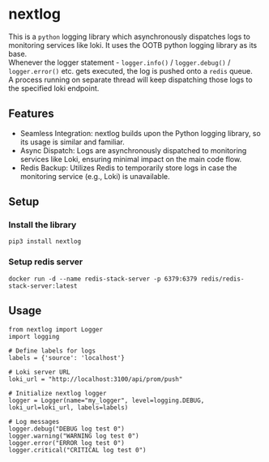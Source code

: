 # nextlog
This is a `python` logging library which asynchronously dispatches logs to monitoring services like loki.
It uses the OOTB python logging library as its base.<br>
Whenever the logger statement - `logger.info()` / `logger.debug()` / `logger.error()` etc. gets executed, the log is pushed onto a `redis` queue.<br>
A process running on separate thread will keep dispatching those logs to the specified loki endpoint.

## Features
- Seamless Integration: nextlog builds upon the Python logging library, so its usage is similar and familiar.
- Async Dispatch: Logs are asynchronously dispatched to monitoring services like Loki, ensuring minimal impact on the main code flow.
- Redis Backup: Utilizes Redis to temporarily store logs in case the monitoring service (e.g., Loki) is unavailable.

## Setup
### Install the library 
`pip3 install nextlog`
### Setup redis server
`docker run -d --name redis-stack-server -p 6379:6379 redis/redis-stack-server:latest`

## Usage

```
from nextlog import Logger
import logging

# Define labels for logs
labels = {'source': 'localhost'}

# Loki server URL
loki_url = "http://localhost:3100/api/prom/push"

# Initialize nextlog logger
logger = Logger(name="my_logger", level=logging.DEBUG, loki_url=loki_url, labels=labels)

# Log messages
logger.debug("DEBUG log test 0")
logger.warning("WARNING log test 0")
logger.error("ERROR log test 0")
logger.critical("CRITICAL log test 0")

```
